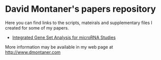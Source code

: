 David Montaner's papers repository
==================================

Here you can find links to the scripts, mateirals and supplementary files I created for some of my papers.

- [Integrated Gene Set Analysis for microRNA Studies](http://dmontaner-papers.github.io/gsa4mirna/)


More information may be available in my web page at <http://www.dmontaner.com>
